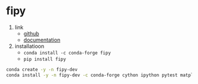 # fipy

1. link
   * [github](https://github.com/usnistgov/fipy)
   * [documentation](https://www.ctcms.nist.gov/fipy/index.html)
2. installatioon
   * `conda install -c conda-forge fipy`
   * `pip install fipy`

```bash
conda create -y -n fipy-dev
conda install -y -n fipy-dev -c conda-forge cython ipython pytest matplotlib h5py pandas pylint pillow protobuf scipy requests tqdm lxml opt_einsum pylint fipy
```
